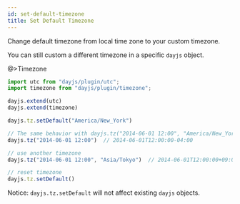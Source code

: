 ```yaml
---
id: set-default-timezone
title: Set Default Timezone
---
```


Change default timezone from local time zone to your custom timezone.

You can still custom a different timezone in a specific `dayjs` object.

@>Timezone
```javascript
import utc from "dayjs/plugin/utc";
import timezone from "dayjs/plugin/timezone";

dayjs.extend(utc)
dayjs.extend(timezone)

dayjs.tz.setDefault("America/New_York")

// The same behavior with dayjs.tz("2014-06-01 12:00", "America/New_York")
dayjs.tz("2014-06-01 12:00")  // 2014-06-01T12:00:00-04:00

// use another timezone
dayjs.tz("2014-06-01 12:00", "Asia/Tokyo")  // 2014-06-01T12:00:00+09:00

// reset timezone
dayjs.tz.setDefault()
```

Notice: `dayjs.tz.setDefault` will not affect existing `dayjs` objects.
